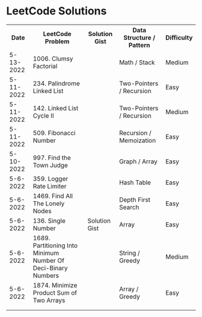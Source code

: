 # LeetCode Solutions

<table>
  <th>Date</th>
  <th>LeetCode Problem</th>
  <th>Solution Gist</th>
  <th>Data Structure / Pattern</th>
  <th>Difficulty</th>

  <tr>
    <td>5-13-2022</td>
    <td><a src="https://leetcode.com/problems/clumsy-factorial/">1006. Clumsy Factorial</a></td>
    <td></td>
    <td>Math / Stack</td>
    <td>Medium</td>
  </tr>

  <tr>
    <td>5-11-2022</td>
    <td><a src="https://leetcode.com/problems/palindrome-linked-list/">234. Palindrome Linked List</a></td>
    <td></td>
    <td>Two-Pointers / Recursion</td>
    <td>Easy</td>
  </tr>

  <tr>
    <td>5-11-2022</td>
    <td><a src="https://leetcode.com/problems/linked-list-cycle-ii/">142. Linked List Cycle II</a></td>
    <td></td>
    <td>Two-Pointers / Recursion</td>
    <td>Medium</td>
  </tr>

  <tr>
    <td>5-11-2022</td>
    <td><a src="https://leetcode.com/problems/fibonacci-number/">509. Fibonacci Number</a></td>
    <td></td>
    <td>Recursion / Memoization</td>
    <td>Easy</td>
  </tr>

  <tr>
    <td>5-10-2022</td>
    <td><a src="https://leetcode.com/problems/find-the-town-judge/">997. Find the Town Judge</a></td>
    <td></td>
    <td>Graph / Array</td>
    <td>Easy</td>
  </tr>

  <tr>
    <td>5-6-2022</td>
    <td><a src="https://leetcode.com/problems/logger-rate-limiter/">359. Logger Rate Limiter</a></td>
    <td></td>
    <td>Hash Table</td>
    <td>Easy</td>
  </tr>

  <tr>
    <td>5-6-2022</td>
    <td><a src="https://leetcode.com/problems/find-all-the-lonely-nodes/">1469. Find All The Lonely Nodes</a></td>
    <td></td>
    <td>Depth First Search</td>
    <td>Easy</td>
  </tr>

  <tr>
    <td>5-6-2022</td>
    <td><a src="https://leetcode.com/problems/single-number/">136. Single Number</a></td>
    <td><a src="https://gist.github.com/coollikeabreeze/1b6963f27404bf4316b224a62a45edf3">Solution Gist</a></td>
    <td>Array</td>
    <td>Easy</td>
  </tr>

  <tr>
    <td>5-6-2022</td>
    <td><a src="https://leetcode.com/problems/partitioning-into-minimum-number-of-deci-binary-numbers/">1689. Partitioning Into Minimum Number Of Deci-Binary Numbers</a></td>
    <td></td>
    <td>String / Greedy</td>
    <td>Medium</td>
  </tr>

  <tr>
    <td>5-6-2022</td>
    <td><a src="https://leetcode.com/problems/minimize-product-sum-of-two-arrays/">1874. Minimize Product Sum of Two Arrays</a></td>
    <td></td>
    <td>Array / Greedy</td>
    <td>Easy</td>
  </tr>

  <tr>
    <td></td>
    <td></td>
    <td></td>
    <td></td>
    <td></td>
  </tr>

  <tr>
    <td></td>
    <td></td>
    <td></td>
    <td></td>
    <td></td>
  </tr>

</table>
